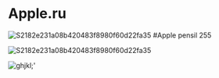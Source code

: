 # Apple.ru
![S2182e231a08b420483f8980f60d22fa35](https://user-images.githubusercontent.com/108581597/177110368-7b892bbf-90da-47d3-b613-468f4167684a.jpg) 
#Apple pensil 255

![S2182e231a08b420483f8980f60d22fa35](https://istore.kg/media/products/iPad-mini-WiFi-Purple.webp)

![ghjkl;'](https://root-nation.com/wp-content/uploads/2020/12/ipad-3.jpg)
